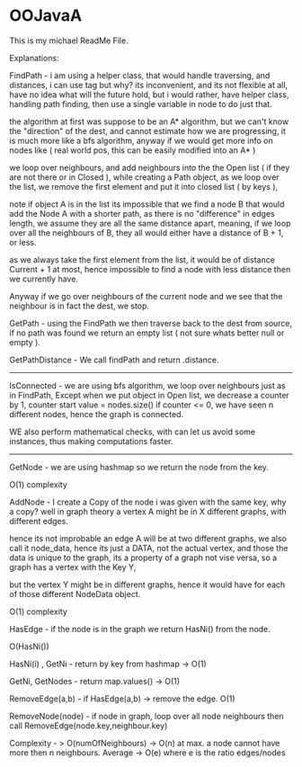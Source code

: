 # OOJavaA

This is my michael ReadMe File.

Explanations:

FindPath - i am using a helper class, that would handle traversing, and distances,
i can use tag but why? its inconvenient, and its not flexible at all, have no idea what will the future hold, but i would rather, have helper class,
handling path finding, then use a single variable in node to do just that.

the algorithm at first was suppose to be an A* algorithm, but we can't know the "direction" of the dest, and cannot estimate how we are progressing,
it is much more like a bfs algorithm, anyway if we would get more info on nodes like ( real world pos, this can be easily modified into an A* )

we loop over neighbours, and add neighbours into the the Open list ( if they are not there or in Closed ), while creating a Path object,
as we loop over the list, we remove the first element and put it into closed list ( by keys ),

note if object A is in the list its impossible that we find a node B that would add the Node A with a shorter path,
as there is no "difference" in edges length, we assume they are all the same distance apart, meaning, if we loop over all the neighbours of B,
they all would either have a distance of B + 1, or less.

as we always take the first element from the list, it would be of distance Current + 1 at most, hence impossible to find a node with less distance then we currently have.

Anyway if we go over neighbours of the current node and we see that the neighbour is in fact the dest, we stop.

GetPath - 
using the FindPath we then traverse back to the dest from source, if no path was found we return an empty list ( not sure whats better null or empty ).

GetPathDistance -
We call findPath and return .distance.

------------------------------------------------------------------------------
IsConnected -
we are using bfs algorithm, we loop over neighbours just as in FindPath,
Except when we put object in Open list, we decrease a counter by 1, counter start value = nodes.size() if counter <= 0, we have seen n different nodes,
hence the graph is connected.

WE also perform mathematical checks, with can let us avoid some instances, thus making computations faster.

----------------------------------------------------------------------------------------
GetNode -
we are using hashmap so we return the node from the key.

O(1) complexity

AddNode -
I create a Copy of the node i was given with the same key,  why a copy?
well in graph theory a vertex A might be in X different graphs, with different edges.

hence its not improbable an edge A will be at two different graphs,
we also call it node_data, hence its just a DATA, not the actual vertex, and those the data is unique to the graph, its a property of a graph not vise versa,
so a graph has a vertex with the Key Y,

but the vertex Y might be in different graphs, hence it would have for each of those different NodeData object.

O(1) complexity

HasEdge -
if the node is in the graph we return HasNi() from the node.

O(HasNi())

HasNi(i) , GetNi -
return by key from hashmap -> O(1)


GetNi, GetNodes -
return map.values() -> O(1)

RemoveEdge(a,b) -
if HasEdge(a,b) -> remove the edge.
O(1)

RemoveNode(node) -
if node in graph,
loop over all node neighbours 
then call
RemoveEdge(node.key,neighbour.key)

Complexity - > O(numOfNeighbours) -> O(n) at max. a node cannot have more then n neighbours.
Average -> O(e) where e is the ratio edges/nodes
